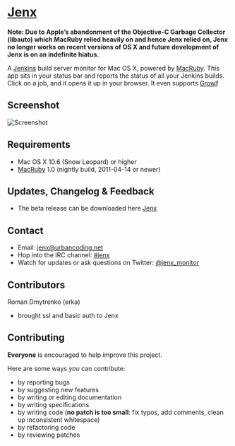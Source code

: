# [Jenx](http://urbancoding.github.com/jenx/) #

**Note: Due to Apple’s abandonment of the Objective-C Garbage Collector (libauto) which MacRuby 
relied heavily on and hence Jenx relied on, Jenx no longer works on recent versions of OS X and 
future development of Jenx is on an indefinite hiatus.**

A [Jenkins](http://jenkins-ci.org/) build server monitor for Mac OS X, powered by [MacRuby](http://macruby.com/).
This app sits in your status bar and reports the status of all your Jenkins builds.
Click on a job, and it opens it up in your browser. It even supports [Growl](http://growl.info/)! 

Screenshot
------------

![Screenshot](http://f.cl.ly/items/0n1N0n2E1m1l2y0G0y1C/Screen%20shot%202011-12-09%20at%208.45.32%20AM.png)

Requirements
------------

* Mac OS X 10.6 (Snow Leopard) or higher
* [MacRuby](http://macruby.com/) 1.0 (nightly build, 2011-04-14 or newer)

Updates, Changelog & Feedback
------------

* The beta release can be downloaded here [Jenx](http://urbancoding.github.com/jenx/)

Contact
------------

* Email: jenx@urbancoding.net
* Hop into the IRC channel: [#jenx](irc://irc.freenode.net/#jenx)
* Watch for updates or ask questions on Twitter: [@jenx_monitor](https://twitter.com/#!/jenx_monitor)

Contributors
------------

Roman Dmytrenko (erka)

* brought ssl and basic auth to Jenx


Contributing
------------

**Everyone** is encouraged to help improve this project.

Here are some ways *you* can contribute:

* by reporting bugs
* by suggesting new features
* by writing or editing documentation
* by writing specifications
* by writing code (**no patch is too small**: fix typos, add comments, clean up inconsistent whitespace)
* by refactoring code
* by reviewing patches

